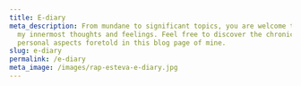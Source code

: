 ```yaml
---
title: E-diary
meta_description: From mundane to significant topics, you are welcome to explore
  my innermost thoughts and feelings. Feel free to discover the chronicles of my
  personal aspects foretold in this blog page of mine.
slug: e-diary
permalink: /e-diary
meta_image: /images/rap-esteva-e-diary.jpg
---
```


